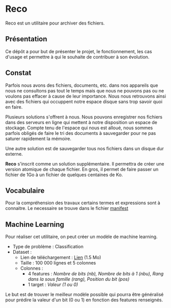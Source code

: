 # Reco
Reco est un utilitaire pour archiver des fichiers.

## Présentation
Ce dépôt a pour but de présenter le projet, le fonctionnement, les cas d'usage et permettre à qui le souhaite de contribuer à son évolution.

## Constat
Parfois nous avons des fichiers, documents, etc. dans nos appareils que nous ne consultons pas tout le temps mais que nous ne pouvons pas ou ne voulons pas effacer à cause de leur importance. Nous nous retrouvons ainsi avec des fichiers qui occuppent notre espace disque sans trop savoir quoi en faire.

Plusieurs solutions s'offrent à nous. Nous pouvons enregistrer nos fichiers dans des serveurs en ligne qui mettent à notre disposition un espace de stockage. Compte tenu de l'espace qui nous est alloué, nous sommes parfois obligés de faire le tri des documents à sauvegarder pour ne pas saturer rapidement la mémoire.

Une autre solution est de sauvegarder tous nos fichiers dans un disque dur externe.

**Reco** s'inscrit comme un solution supplémentaire. Il permettra de créer une version atomique de chaque fichier. En gros, il permet de faire passer un fichier de 1Go à un fichier de quelques centaines de Ko.

## Vocabulaire
Pour la compréhension des travaux certains termes et expressions sont à connaitre. Le necessaire se trouve dans le fichier [manifest](MANIFEST.md)

## Machine Learning
Pour réaliser cet utilitaire, on peut créer un modèle de machine learning.
- Type de problème : Classification
- Dataset :
  - Lien de téléchargement : [Lien](https://raw.githubusercontent.com/mendoc/reco/master/dataset.csv) (1.5 Mo)
  - Taille : 100 000 lignes et 5 colonnes
  - Colonnes : 
    - 4 features : *Nombre de bits (nb), Nombre de bits à 1 (nbu), Rang dans la sous famille (rang), Position du bit (pos)*
    - 1 target : *Valeur (1 ou 0)*

Le but est de trouver le meilleur modèle possible qui pourra être généralisé pour prédire la valeur d'un bit (0 ou 1) en fonction des features renseignés.
